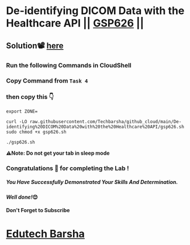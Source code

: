 # De-identifying DICOM Data with the Healthcare API || [GSP626](https://www.cloudskillsboost.google/focuses/6920?catalog_rank=%7B%22rank%22%3A1%2C%22num_filters%22%3A0%2C%22has_search%22%3Atrue%7D&parent=catalog&search_id=31981719) ||

## Solution📽️ [here](https://youtu.be/ggwLu0Z34LY)

### Run the following Commands in CloudShell
### Copy Command from ```Task 4```
### then copy this 👇
```
export ZONE=
```
```
curl -LO raw.githubusercontent.com/Techbarsha/github_cloud/main/De-identifying%20DICOM%20Data%20with%20the%20Healthcare%20API/gsp626.sh
sudo chmod +x gsp626.sh

./gsp626.sh

```

**⚠️Note: Do not get your tab in sleep mode**

### Congratulations 🎉 for completing the Lab !

##### *You Have Successfully Demonstrated Your Skills And Determination.*

#### *Well done!*😊

#### Don't Forget to Subscribe
# [Edutech Barsha](https://www.youtube.com/@edutechbarsha)
